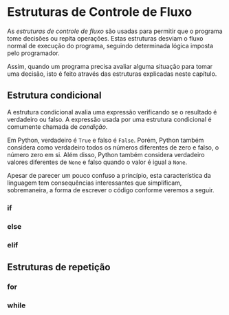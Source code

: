 # Estruturas de Controle de Fluxo

As _estruturas de controle de fluxo_ são usadas para permitir que o programa
tome decisões ou repita operações. Estas estruturas desviam o fluxo normal de
execução do programa, seguindo determinada lógica imposta pelo programador.

Assim, quando um programa precisa avaliar alguma situação para tomar uma
decisão, isto é feito através das estruturas explicadas neste capítulo.


## Estrutura condicional

A estrutura condicional avalia uma expressão verificando se o resultado é
verdadeiro ou falso. A expressão usada por uma estrutura condicional é comumente
chamada de _condição_.

Em Python, verdadeiro é `True` e falso é `False`. Porém, Python também considera
como verdadeiro todos os números diferentes de zero e falso, o número zero em
si. Além disso, Python também considera verdadeiro valores diferentes de `None`
e falso quando o valor é igual a `None`.

Apesar de parecer um pouco confuso a princípio, esta característica da linguagem
tem consequências interessantes que simplificam, sobremaneira, a forma de
escrever o código conforme veremos a seguir.

### if

### else

### elif 

## Estruturas de repetição

### for

### while


